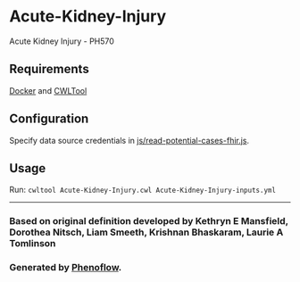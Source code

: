 # Acute-Kidney-Injury

Acute Kidney Injury - PH570

## Requirements

[Docker](https://docs.docker.com/install/) and [CWLTool](https://github.com/common-workflow-language/cwltool#install)

## Configuration

Specify data source credentials in [js/read-potential-cases-fhir.js](js/read-potential-cases-fhir.js).

## Usage

Run: `cwltool Acute-Kidney-Injury.cwl Acute-Kidney-Injury-inputs.yml`

***

### Based on original definition developed by Kethryn E Mansfield, Dorothea Nitsch, Liam Smeeth, Krishnan Bhaskaram, Laurie A Tomlinson
### Generated by [Phenoflow](https://kclhi.org/phenoflow).
